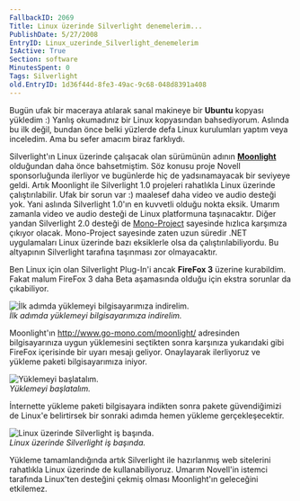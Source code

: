 ```yaml
---
FallbackID: 2069
Title: Linux üzerinde Silverlight denemelerim...
PublishDate: 5/27/2008
EntryID: Linux_uzerinde_Silverlight_denemelerim
IsActive: True
Section: software
MinutesSpent: 0
Tags: Silverlight
old.EntryID: 1d36f44d-8fe3-49ac-9c68-048d8391a408
---
```

Bugün ufak bir maceraya atılarak sanal makineye bir **Ubuntu** kopyası
yükledim :) Yanlış okumadınız bir Linux kopyasından bahsediyorum.
Aslında bu ilk değil, bundan önce belki yüzlerde defa Linux kurulumları
yaptım veya inceledim. Ama bu sefer amacım biraz farklıydı.

Silverlight'ın Linux üzerinde çalışacak olan sürümünün adının
**[Moonlight](http://www.mono-project.com/Moonlight)** olduğundan daha
önce bahsetmiştim. Söz konusu proje Novell sponsorluğunda ilerliyor ve
bugünlerde hiç de yadsınamayacak bir seviyeye geldi. Artık Moonlight ile
Silverlight 1.0 projeleri rahatlıkla Linux üzerinde çalıştırılabilir.
Ufak bir sorun var :) maalesef daha video ve audio desteği yok. Yani
aslında Silverlight 1.0'ın en kuvvetli olduğu nokta eksik. Umarım
zamanla video ve audio desteği de Linux platformuna taşınacaktır. Diğer
yandan Silverlight 2.0 desteği de
[Mono-Project](http://www.mono-project.com/Main_Page) sayesinde hızlıca
karşımıza çıkıyor olacak. Mono-Project sayesinde zaten uzun süredir .NET
uygulamaları Linux üzerinde bazı eksiklerle olsa da
çalıştırılabiliyordu. Bu altyapının Silverlight tarafına taşınması zor
olmayacaktır.

Ben Linux için olan Silverlight Plug-In'i ancak **FireFox 3** üzerine
kurabildim. Fakat malum FireFox 3 daha Beta aşamasında olduğu için
ekstra sorunlar da çıkabiliyor.

![İlk adımda yüklemeyi bilgisayarımıza
indirelim.](http://cdn.daron.yondem.com/assets/2069/27052008_1.png)\
*İlk adımda yüklemeyi bilgisayarımıza indirelim.*

Moonlight'ın <http://www.go-mono.com/moonlight/> adresinden
bilgisayarınıza uygun yüklemesini seçtikten sonra karşınıza yukarıdaki
gibi FireFox içerisinde bir uyarı mesajı geliyor. Onaylayarak
ilerliyoruz ve yükleme paketi bilgisayarımıza iniyor.

![Yüklemeyi
başlatalım.](http://cdn.daron.yondem.com/assets/2069/27052008_2.png)\
*Yüklemeyi başlatalım.*

İnternette yükleme paketi bilgisayara indikten sonra pakete
güvendiğimizi de Linux'e belirtirsek bir sonraki adımda hemen yükleme
gerçekleşecektir.

![Linux üzerinde Silverlight iş
başında.](http://cdn.daron.yondem.com/assets/2069/27052008_3.png)\
*Linux üzerinde Silverlight iş başında.*

Yükleme tamamlandığında artık Silverlight ile hazırlanmış web sitelerini
rahatlıkla Linux üzerinde de kullanabiliyoruz. Umarım Novell'in istemci
tarafında Linux'ten desteğini çekmiş olması Moonlight'ın geleceğini
etkilemez.


